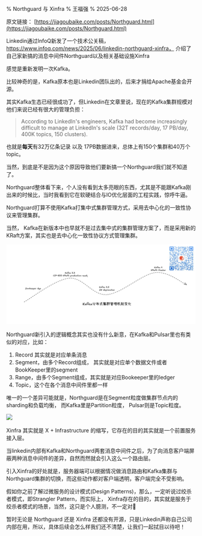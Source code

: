 % Northguard 与 Xinfra
% 王福强
% 2025-06-28

原文链接： [https://jiagoubaike.com/posts/Northguard.html](https://jiagoubaike.com/posts/Northguard.html)

Linkedin通过InfoQ新发了一个技术公关稿，https://www.infoq.com/news/2025/06/linkedin-northguard-xinfra， 介绍了自己家新搞的消息中间件Northguard以及相关基础设施Xinfra

感觉是重新发明一次Kafka。

比较神奇的是，Kafka原本也是Linkedin团队出的，后来才捐给Apache基金会开源。

其实Kafka生态已经很成功了，但Linkedin在文章里说，现在的Kafka集群规模对他们来说已经有很大的管理负担：

> According to LinkedIn's engineers, Kafka had become increasingly difficult to manage at LinkedIn's scale (32T records/day, 17 PB/day, 400K topics, 150 clusters).

也就是**每天**有32万亿条记录 以及 17PB数据进来，总体上有150个集群和40万个topic。

当然，到底是不是因为这个原因导致他们要新搞一个Northguard我们就不知道了。

Northguard整体看下来，个人没有看到太多亮眼的东西，尤其是不能跟Kafka刚出来的时候比，当时我看到它在软硬结合与IO优化层面的工程实践，惊呼牛逼。

Northguard打算不使用Kafka打集中式集群管理方式，采用去中心化的一致性协议来管理集群。

当然， Kafka在新版本中也早就不是过去集中式的集群管理方案了，而是采用新的KRaft方案，其实也是去中心化一致性协议方式管理集群。

![](./images/kafka-cluster-kraft.jpg)


Northguard新引入的逻辑概念其实也没有什么新意，在Kafka和Pulsar里也有类似的对应，比如：

1. Record 其实就是对应单条消息
2. Segment，由多个Record组成， 其实就是对应单个数据文件或者BookKeeper里的segment
3. Range，由多个Segment组成，其实就是对应Bookeeper里的ledger
4. Topic，这个在各个消息中间件里都一样


唯一的一个差异可能就是，Northguard是在Segment粒度做集群节点内的sharding和负载均衡， 而Kafka里是Partition粒度， Pulsar则是Topic粒度。

![](https://imgopt.infoq.com/fit-in/3000x4000/filters:quality(85)/filters:no_upscale()/news/2025/06/linkedin-northguard-xinfra/en/resources/1LinkedIn-Northguard-Segment-Balancing-1750758765365.png)


Xinfra 其实就是 X + Infrastructure 的缩写，它存在的目的其实就是一个前置服务接入层。

当linkedin内部有Kafka和Northguard两套消息中间件之后，为了向消息客户端屏蔽两种消息中间件的差异，自然而然就会引入这么一个路由层。

引入Xinfra的好处就是，服务器端可以根据情况做消息路由和Kafka集群与Northguard集群的切换，而这些动作都对客户端透明，客户端完全不受影响。

假如你之前了解过微服务的设计模式(Design Patterns)，那么，一定听说过绞杀者模式，即Strangler Pattern，而实际上， Xinfra存在的目的，其实就是服务于绞杀者模式的场景，当然，这只是个人臆测，不一定对🤪

暂时无论是 Northguard 还是 Xinfra 还都没有开源，只是Linkedin声称自己公司内部在用，所以，具体后续会怎么样我们还不清楚，让我们一起拭目以待吧！






